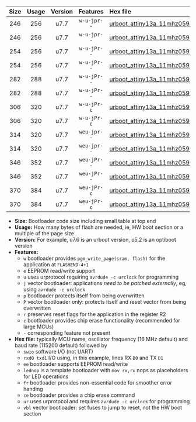 |Size|Usage|Version|Features|Hex file|
|:-:|:-:|:-:|:-:|:--|
|246|256|u7.7|`w-u-jpr--`|[urboot_attiny13a_11mhz0592_230400bps_swio_rxb0_txb1_lednop_ur_vbl.hex](https://raw.githubusercontent.com/stefanrueger/urboot.hex/main/mcus/attiny13a/fcpu_11mhz0592/230400_bps/urboot_attiny13a_11mhz0592_230400bps_swio_rxb0_txb1_lednop_ur_vbl.hex)|
|246|256|u7.7|`w-u-jpr--`|[urboot_attiny13a_11mhz0592_230400bps_swio_rxb1_txb0_lednop_ur_vbl.hex](https://raw.githubusercontent.com/stefanrueger/urboot.hex/main/mcus/attiny13a/fcpu_11mhz0592/230400_bps/urboot_attiny13a_11mhz0592_230400bps_swio_rxb1_txb0_lednop_ur_vbl.hex)|
|254|256|u7.7|`w-u-jPr--`|[urboot_attiny13a_11mhz0592_230400bps_swio_rxb0_txb1_ur_vbl.hex](https://raw.githubusercontent.com/stefanrueger/urboot.hex/main/mcus/attiny13a/fcpu_11mhz0592/230400_bps/urboot_attiny13a_11mhz0592_230400bps_swio_rxb0_txb1_ur_vbl.hex)|
|254|256|u7.7|`w-u-jPr--`|[urboot_attiny13a_11mhz0592_230400bps_swio_rxb1_txb0_ur_vbl.hex](https://raw.githubusercontent.com/stefanrueger/urboot.hex/main/mcus/attiny13a/fcpu_11mhz0592/230400_bps/urboot_attiny13a_11mhz0592_230400bps_swio_rxb1_txb0_ur_vbl.hex)|
|282|288|u7.7|`w-u-jPr--`|[urboot_attiny13a_11mhz0592_230400bps_swio_rxb0_txb1_lednop_fr_ur_vbl.hex](https://raw.githubusercontent.com/stefanrueger/urboot.hex/main/mcus/attiny13a/fcpu_11mhz0592/230400_bps/urboot_attiny13a_11mhz0592_230400bps_swio_rxb0_txb1_lednop_fr_ur_vbl.hex)|
|282|288|u7.7|`w-u-jPr--`|[urboot_attiny13a_11mhz0592_230400bps_swio_rxb1_txb0_lednop_fr_ur_vbl.hex](https://raw.githubusercontent.com/stefanrueger/urboot.hex/main/mcus/attiny13a/fcpu_11mhz0592/230400_bps/urboot_attiny13a_11mhz0592_230400bps_swio_rxb1_txb0_lednop_fr_ur_vbl.hex)|
|306|320|u7.7|`w-u-jPr-c`|[urboot_attiny13a_11mhz0592_230400bps_swio_rxb0_txb1_lednop_fr_ce_ur_vbl.hex](https://raw.githubusercontent.com/stefanrueger/urboot.hex/main/mcus/attiny13a/fcpu_11mhz0592/230400_bps/urboot_attiny13a_11mhz0592_230400bps_swio_rxb0_txb1_lednop_fr_ce_ur_vbl.hex)|
|306|320|u7.7|`w-u-jPr-c`|[urboot_attiny13a_11mhz0592_230400bps_swio_rxb1_txb0_lednop_fr_ce_ur_vbl.hex](https://raw.githubusercontent.com/stefanrueger/urboot.hex/main/mcus/attiny13a/fcpu_11mhz0592/230400_bps/urboot_attiny13a_11mhz0592_230400bps_swio_rxb1_txb0_lednop_fr_ce_ur_vbl.hex)|
|314|320|u7.7|`weu-jpr--`|[urboot_attiny13a_11mhz0592_230400bps_swio_rxb0_txb1_ee_lednop_ur_vbl.hex](https://raw.githubusercontent.com/stefanrueger/urboot.hex/main/mcus/attiny13a/fcpu_11mhz0592/230400_bps/urboot_attiny13a_11mhz0592_230400bps_swio_rxb0_txb1_ee_lednop_ur_vbl.hex)|
|314|320|u7.7|`weu-jpr--`|[urboot_attiny13a_11mhz0592_230400bps_swio_rxb1_txb0_ee_lednop_ur_vbl.hex](https://raw.githubusercontent.com/stefanrueger/urboot.hex/main/mcus/attiny13a/fcpu_11mhz0592/230400_bps/urboot_attiny13a_11mhz0592_230400bps_swio_rxb1_txb0_ee_lednop_ur_vbl.hex)|
|346|352|u7.7|`weu-jPr--`|[urboot_attiny13a_11mhz0592_230400bps_swio_rxb0_txb1_ee_lednop_fr_ur_vbl.hex](https://raw.githubusercontent.com/stefanrueger/urboot.hex/main/mcus/attiny13a/fcpu_11mhz0592/230400_bps/urboot_attiny13a_11mhz0592_230400bps_swio_rxb0_txb1_ee_lednop_fr_ur_vbl.hex)|
|346|352|u7.7|`weu-jPr--`|[urboot_attiny13a_11mhz0592_230400bps_swio_rxb1_txb0_ee_lednop_fr_ur_vbl.hex](https://raw.githubusercontent.com/stefanrueger/urboot.hex/main/mcus/attiny13a/fcpu_11mhz0592/230400_bps/urboot_attiny13a_11mhz0592_230400bps_swio_rxb1_txb0_ee_lednop_fr_ur_vbl.hex)|
|370|384|u7.7|`weu-jPr-c`|[urboot_attiny13a_11mhz0592_230400bps_swio_rxb0_txb1_ee_lednop_fr_ce_ur_vbl.hex](https://raw.githubusercontent.com/stefanrueger/urboot.hex/main/mcus/attiny13a/fcpu_11mhz0592/230400_bps/urboot_attiny13a_11mhz0592_230400bps_swio_rxb0_txb1_ee_lednop_fr_ce_ur_vbl.hex)|
|370|384|u7.7|`weu-jPr-c`|[urboot_attiny13a_11mhz0592_230400bps_swio_rxb1_txb0_ee_lednop_fr_ce_ur_vbl.hex](https://raw.githubusercontent.com/stefanrueger/urboot.hex/main/mcus/attiny13a/fcpu_11mhz0592/230400_bps/urboot_attiny13a_11mhz0592_230400bps_swio_rxb1_txb0_ee_lednop_fr_ce_ur_vbl.hex)|

- **Size:** Bootloader code size including small table at top end
- **Usage:** How many bytes of flash are needed, ie, HW boot section or a multiple of the page size
- **Version:** For example, u7.6 is an urboot version, o5.2 is an optiboot version
- **Features:**
  + `w` bootloader provides `pgm_write_page(sram, flash)` for the application at `FLASHEND-4+1`
  + `e` EEPROM read/write support
  + `u` uses urprotocol requiring `avrdude -c urclock` for programming
  + `j` vector bootloader: applications *need to be patched externally*, eg, using `avrdude -c urclock`
  + `p` bootloader protects itself from being overwritten
  + `P` vector bootloader only: protects itself and reset vector from being overwritten
  + `r` preserves reset flags for the application in the register R2
  + `c` bootloader provides chip erase functionality (recommended for large MCUs)
  + `-` corresponding feature not present
- **Hex file:** typically MCU name, oscillator frequency (16 MHz default) and baud rate (115200 default) followed by
  + `swio` software I/O (not UART)
  + `rxd0 txd1` I/O using, in this example, lines RX `D0` and TX `D1`
  + `ee` bootloader supports EEPROM read/write
  + `lednop` is a template bootloader with `mov rx,rx` nops as placeholders for LED operations
  + `fr` bootloader provides non-essential code for smoother error handing
  + `ce` bootloader provides a chip erase command
  + `ur` uses urprotocol and requires `avrdude -c urclock` for programming
  + `vbl` vector bootloader: set fuses to jump to reset, not the HW boot section
